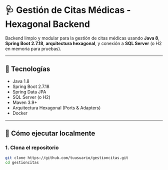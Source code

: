 # 🩺 Gestión de Citas Médicas - Hexagonal Backend

Backend limpio y modular para la gestión de citas médicas usando **Java 8**, **Spring Boot 2.7.18**, **arquitectura hexagonal**, y conexión a **SQL Server** (o H2 en memoria para pruebas).

---

## 🔖 Tecnologías

- Java 1.8
- Spring Boot 2.7.18
- Spring Data JPA
- SQL Server (o H2)
- Maven 3.9+
- Arquitectura Hexagonal (Ports & Adapters)
- Docker

---

## 🚀 Cómo ejecutar localmente

### 1. Clona el repositorio

```bash
git clone https://github.com/tuusuario/gestioncitas.git
cd gestioncitas

